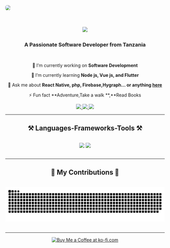 <a href="https://wa.me/255624023240">
     <div style="border-radius: 5px; overflow: hidden; display: inline-block;"> 
<img align="right" src="https://img.shields.io/badge/WhatsApp-25D366?style=for-the-badge&logo=whatsapp&logoColor=white">
      </div>   
</a>

<h1 align="center">
    <img src="https://readme-typing-svg.herokuapp.com/?font=Righteous&size=35&center=true&vCenter=true&width=500&height=70&duration=4000&lines=Hi+There!+👋;+I'm+Frolian+Ernest!;" />
</h1>

<h3 align="center">A Passionate Software Developer from Tanzania </h3>

<br/>

<div align="center">
 
 🔭 I’m currently working on **Software Development**
 
 🌱 I’m currently learning **Node js, Vue js, and  Flutter**

💬 Ask me about **React Native, php, Firebase,Hygraph... or anything [here]((https://github.com/FROLIANI))**

⚡ Fun fact **Adventure,Take a walk **,**Read Books

 </div>
 
<div align="center"> 
  <a href="mailto:froliernest98@gmail.com">
    <img src="https://img.shields.io/badge/Gmail-333333?style=for-the-badge&logo=gmail&logoColor=red" />
  </a>
  <a href="https://www.linkedin.com/in/frolian-ernest-9b0674246/" target="_blank">
    <img src="https://img.shields.io/badge/LinkedIn-0077B5?style=for-the-badge&logo=linkedin&logoColor=white" target="_blank" />
  </a>
  <a href="https://frolian.solo.co.tz" target="_blank">
     <img src="https://img.shields.io/badge/Portfolio-FF5722?style=for-the-badge&logo=todoist&logoColor=white" target="_blank" />

  </a>
</div>

 <hr/>
 
<h2 align="center">⚒️ Languages-Frameworks-Tools ⚒️</h2>
<br/>
<div align="center">
    <img src="https://skillicons.dev/icons?i=react,php,laravel,bootstrap,html,css,vscode,github,figma,vue,git"/>
    <img src="https://skillicons.dev/icons?i=nodejs,javascript,typescript,express,firebase,java,mysql,wordpress" /><br>
</div>

<br/>
<hr/>

<div align="center">
  <h2>🐍 My Contributions 🐍</h2>
  <br>
  <img alt="snake eating my contributions" src="https://raw.githubusercontent.com/salesp07/salesp07/output/github-contribution-grid-snake.svg" />
  <br/><br/>
</div>


<hr/>


<div align="center">
<a href='https://ko-fi.com/V7V4RAK9C' target='_blank'><img height='64' style='border:0px;height:64px;' src='https://storage.ko-fi.com/cdn/kofi1.png?v=3' border='0' alt='Buy Me a Coffee at ko-fi.com' /></a>
</div>

<br/>
